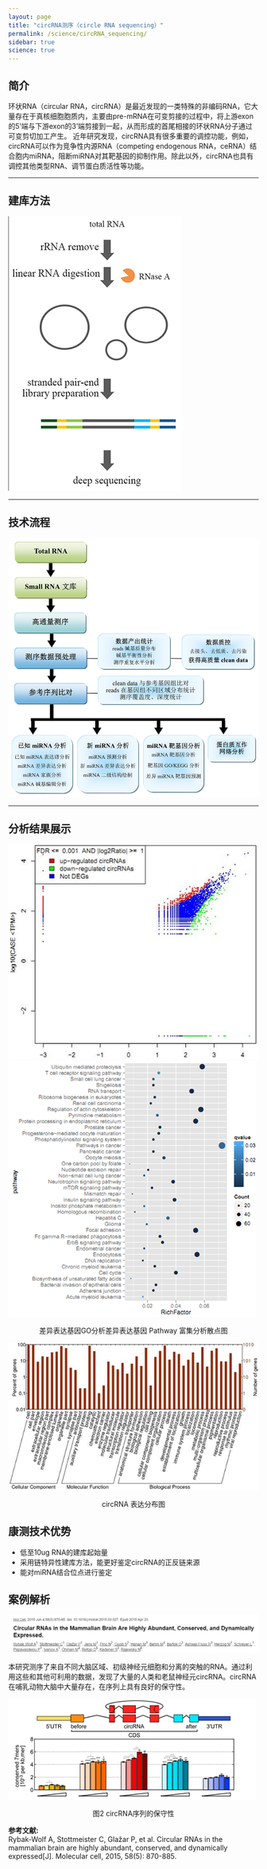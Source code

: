 ```yaml
---
layout: page
title: "circRNA测序（circle RNA sequencing）"
permalink: /science/circRNA_sequencing/
sidebar: true
science: true
---
```



## 简介

环状RNA（circular RNA，circRNA）是最近发现的一类特殊的非编码RNA，它大量存在于真核细胞胞质内，主要由pre-mRNA在可变剪接的过程中，将上游exon的5’端与下游exon的3’端剪接到一起，从而形成的首尾相接的环状RNA分子通过可变剪切加工产生。
近年研究发现，circRNA具有很多重要的调控功能，例如，circRNA可以作为竞争性内源RNA（competing endogenous RNA，ceRNA）结合胞内miRNA，阻断miRNA对其靶基因的抑制作用。除此以外，circRNA也具有调控其他类型RNA、调节蛋白质活性等功能。

---

## 建库方法

<img src="/image/circRNA_sequencing/400new建库原理图-circRNA 测序.jpg">

---

## 技术流程

<img class="fig70" src="/image/circRNA_sequencing/workflow.png">

---

## 分析结果展示

<img src="/image/circRNA_sequencing/a.png">
<img src="/image/circRNA_sequencing/c.png">
<p style="text-align: center; ">差异表达基因GO分析差异表达基因 Pathway 富集分析散点图</p>

<img src="/image/circRNA_sequencing/b.png">
<p style="text-align: center; ">circRNA 表达分布图</p>


## 康测技术优势
* 低至10ug RNA的建库起始量
* 采用链特异性建库方法，能更好鉴定circRNA的正反链来源
* 能对miRNA结合位点进行鉴定

## 案例解析


<img src="/image/circRNA_sequencing/circRNA测序文献.png">

本研究测序了来自不同大脑区域、初级神经元细胞和分离的突触的RNA。通过利用这些和其他可利用的数据，发现了大量的人类和老鼠神经元circRNA。circRNA在哺乳动物大脑中大量存在，在序列上具有良好的保守性。

<img src="/image/circRNA_sequencing/circRNA-seq-2.png">
<p style="text-align: center; ">图2  circRNA序列的保守性</p>

<div><strong>参考文献:</strong><div>
<div>Rybak-Wolf A, Stottmeister C, Glažar P, et al. Circular RNAs in the mammalian brain are highly abundant, conserved, and dynamically expressed[J]. Molecular cell, 2015, 58(5): 870-885.</div>
